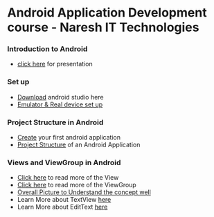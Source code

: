 # Android Application Development course - Naresh IT Technologies
### Introduction to Android
- [click here](https://docs.google.com/presentation/d/1U0gU4AJi5bqC8q0zij6Hx085mFag3SK48XLe9RvSsu8/edit?usp=sharing) for presentation

### Set up
- [Download](https://developer.android.com/studio?gclid=CjwKCAjw5s6WBhA4EiwACGncZdet49tCqLRS3md9q5rDbPW8zmj2pQ4mexuWAdv0KWNxQ54oB3JWoBoCYaEQAvD_BwE&gclsrc=aw.ds) android studio here
- [Emulator & Real device set up](https://developer.android.com/studio/run/emulator)

### Project Structure in Android
- [Create](https://developer.android.com/studio/projects/create-project) your first android application
- [Project Structure](https://developer.android.com/studio/projects#:~:text=Configure%20Your%20Build.-,Project%20structure%20settings,NDK%20that%20your%20project%20uses.) of an Android Application

### Views and ViewGroup in Android
- [Click here](https://developer.android.com/reference/android/view/View) to read more of the View
- [Click here](https://developer.android.com/reference/android/view/ViewGroup) to read more of the ViewGroup
- [Overall Picture to Understand the concept well](https://drive.google.com/file/d/1_YBPSC1hDbb8da8SIr8KATVjtDr6Pzpf/view?usp=sharing)
- Learn More about TextView [here](https://developer.android.com/reference/android/widget/TextView)
- Learn More about EditText [here](https://developer.android.com/reference/android/widget/EditText)
